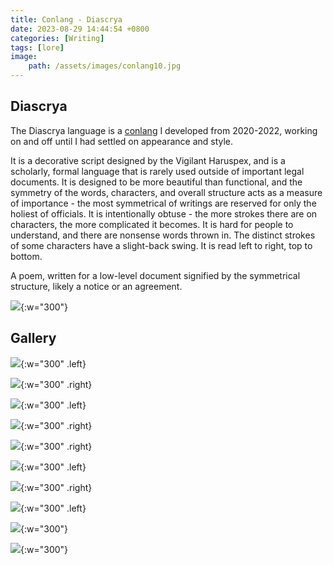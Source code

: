 ```yaml
---
title: Conlang - Diascrya
date: 2023-08-29 14:44:54 +0800
categories: [Writing]
tags: [lore]
image:
    path: /assets/images/conlang10.jpg
---
```

<link rel="stylesheet" href="{{ site.baseurl }}/assets/css/adds.css">

## Diascrya

The Diascrya language is a [conlang](https://en.wikipedia.org/wiki/Constructed_language) I developed from 2020-2022, working on and off until I had settled on appearance and style. 

It is a decorative script designed by the Vigilant Haruspex, and is a scholarly, formal language that is rarely used outside of important legal documents. It is designed to be more beautiful than functional, and the symmetry of the words, characters, and overall structure acts as a measure of importance - the most symmetrical of writings are reserved for only the holiest of officials. It is intentionally obtuse - the more strokes there are on characters, the more complicated it becomes. It is hard for people to understand, and there are nonsense words thrown in. The distinct strokes of some characters have a slight-back swing. It is read left to right, top to bottom. 

A poem, written for a low-level document signified by the symmetrical structure, likely a notice or an agreement.

![](/assets/images/conlang11.jpg){:w="300"}

## Gallery

![](/assets/images/conlang10.jpg){:w="300" .left}

![](/assets/images/conlang2.jpg){:w="300" .right}

![](/assets/images/conlang3.jpg){:w="300" .left}

![](/assets/images/conlang4.jpg){:w="300" .right}

![](/assets/images/conlang5.jpg){:w="300" .right}

![](/assets/images/conlang6.jpg){:w="300" .left}

![](/assets/images/conlang7.jpg){:w="300" .right}

![](/assets/images/conlang1.jpg){:w="300" .left}

![](/assets/images/conlang8.jpg){:w="300"}

![](/assets/images/conlang9.jpg){:w="300"}